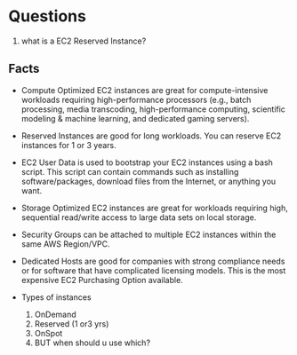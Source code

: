# Questions

1. what is a EC2 Reserved Instance?

## Facts

- Compute Optimized EC2 instances are great for compute-intensive workloads requiring high-performance processors (e.g., batch processing, media transcoding, high-performance computing, scientific modeling & machine learning, and dedicated gaming servers).
- Reserved Instances are good for long workloads. You can reserve EC2 instances for 1 or 3 years.
- EC2 User Data is used to bootstrap your EC2 instances using a bash script. This script can contain commands such as installing software/packages, download files from the Internet, or anything you want.
- Storage Optimized EC2 instances are great for workloads requiring high, sequential read/write access to large data sets on local storage.
- Security Groups can be attached to multiple EC2 instances within the same AWS Region/VPC.
- Dedicated Hosts are good for companies with strong compliance needs or for software that have complicated licensing models. This is the most expensive EC2 Purchasing Option available.

- Types of instances
  1. OnDemand
  2. Reserved (1 or3 yrs)
  3. OnSpot
  4. BUT when should u use which?
